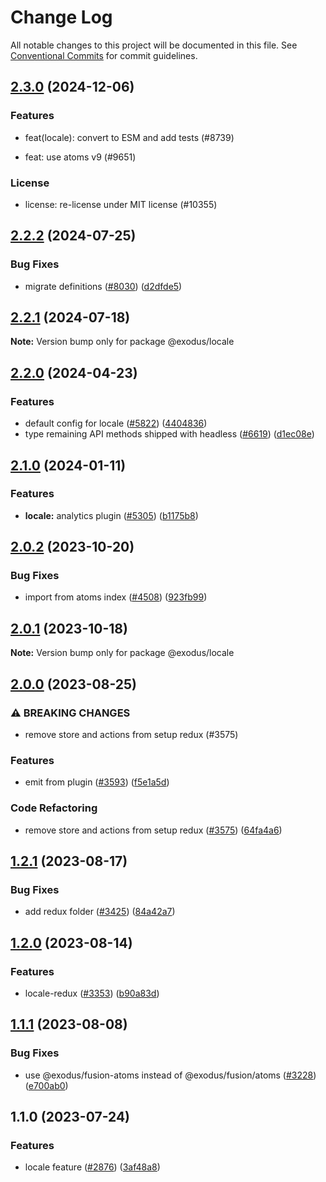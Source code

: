 # Change Log

All notable changes to this project will be documented in this file.
See [Conventional Commits](https://conventionalcommits.org) for commit guidelines.

## [2.3.0](https://github.com/ExodusMovement/exodus-hydra/compare/@exodus/locale@2.2.2...@exodus/locale@2.3.0) (2024-12-06)

### Features

- feat(locale): convert to ESM and add tests (#8739)

- feat: use atoms v9 (#9651)

### License

- license: re-license under MIT license (#10355)

## [2.2.2](https://github.com/ExodusMovement/exodus-hydra/compare/@exodus/locale@2.2.1...@exodus/locale@2.2.2) (2024-07-25)

### Bug Fixes

- migrate definitions ([#8030](https://github.com/ExodusMovement/exodus-hydra/issues/8030)) ([d2dfde5](https://github.com/ExodusMovement/exodus-hydra/commit/d2dfde55dfa843eb52842f64b3aac3a6f9a59069))

## [2.2.1](https://github.com/ExodusMovement/exodus-hydra/compare/@exodus/locale@2.2.0...@exodus/locale@2.2.1) (2024-07-18)

**Note:** Version bump only for package @exodus/locale

## [2.2.0](https://github.com/ExodusMovement/exodus-hydra/compare/@exodus/locale@2.1.0...@exodus/locale@2.2.0) (2024-04-23)

### Features

- default config for locale ([#5822](https://github.com/ExodusMovement/exodus-hydra/issues/5822)) ([4404836](https://github.com/ExodusMovement/exodus-hydra/commit/44048365ee15de3d130801618eae6302d347a766))
- type remaining API methods shipped with headless ([#6619](https://github.com/ExodusMovement/exodus-hydra/issues/6619)) ([d1ec08e](https://github.com/ExodusMovement/exodus-hydra/commit/d1ec08e695f0df2c9e63b01169c746ef872fe541))

## [2.1.0](https://github.com/ExodusMovement/exodus-hydra/compare/@exodus/locale@2.0.2...@exodus/locale@2.1.0) (2024-01-11)

### Features

- **locale:** analytics plugin ([#5305](https://github.com/ExodusMovement/exodus-hydra/issues/5305)) ([b1175b8](https://github.com/ExodusMovement/exodus-hydra/commit/b1175b8f2dbc93046e2bb6fbfce595e983154dec))

## [2.0.2](https://github.com/ExodusMovement/exodus-hydra/compare/@exodus/locale@2.0.1...@exodus/locale@2.0.2) (2023-10-20)

### Bug Fixes

- import from atoms index ([#4508](https://github.com/ExodusMovement/exodus-hydra/issues/4508)) ([923fb99](https://github.com/ExodusMovement/exodus-hydra/commit/923fb992328b63e45401c78176b5a6ef7b666eee))

## [2.0.1](https://github.com/ExodusMovement/exodus-hydra/compare/@exodus/locale@2.0.0...@exodus/locale@2.0.1) (2023-10-18)

**Note:** Version bump only for package @exodus/locale

## [2.0.0](https://github.com/ExodusMovement/exodus-hydra/compare/@exodus/locale@1.2.1...@exodus/locale@2.0.0) (2023-08-25)

### ⚠ BREAKING CHANGES

- remove store and actions from setup redux (#3575)

### Features

- emit from plugin ([#3593](https://github.com/ExodusMovement/exodus-hydra/issues/3593)) ([f5e1a5d](https://github.com/ExodusMovement/exodus-hydra/commit/f5e1a5d1d2b0f62b08f955af5452aceccb293699))

### Code Refactoring

- remove store and actions from setup redux ([#3575](https://github.com/ExodusMovement/exodus-hydra/issues/3575)) ([64fa4a6](https://github.com/ExodusMovement/exodus-hydra/commit/64fa4a6c2b69409a81ab140adbdf84646f1be73a))

## [1.2.1](https://github.com/ExodusMovement/exodus-hydra/compare/@exodus/locale@1.2.0...@exodus/locale@1.2.1) (2023-08-17)

### Bug Fixes

- add redux folder ([#3425](https://github.com/ExodusMovement/exodus-hydra/issues/3425)) ([84a42a7](https://github.com/ExodusMovement/exodus-hydra/commit/84a42a78d364f463c0d3cdb434bad079c3b38fa3))

## [1.2.0](https://github.com/ExodusMovement/exodus-hydra/compare/@exodus/locale@1.1.1...@exodus/locale@1.2.0) (2023-08-14)

### Features

- locale-redux ([#3353](https://github.com/ExodusMovement/exodus-hydra/issues/3353)) ([b90a83d](https://github.com/ExodusMovement/exodus-hydra/commit/b90a83d7642fbc86a2b6607dbcfb0066c6178f9a))

## [1.1.1](https://github.com/ExodusMovement/exodus-hydra/compare/@exodus/locale@1.1.0...@exodus/locale@1.1.1) (2023-08-08)

### Bug Fixes

- use @exodus/fusion-atoms instead of @exodus/fusion/atoms ([#3228](https://github.com/ExodusMovement/exodus-hydra/issues/3228)) ([e700ab0](https://github.com/ExodusMovement/exodus-hydra/commit/e700ab0b886408e27ac2f30f75b570e6dcaf191d))

## 1.1.0 (2023-07-24)

### Features

- locale feature ([#2876](https://github.com/ExodusMovement/exodus-hydra/issues/2876)) ([3af48a8](https://github.com/ExodusMovement/exodus-hydra/commit/3af48a81f013eb5c81cf87bb8dd79837c1ddfe82))
